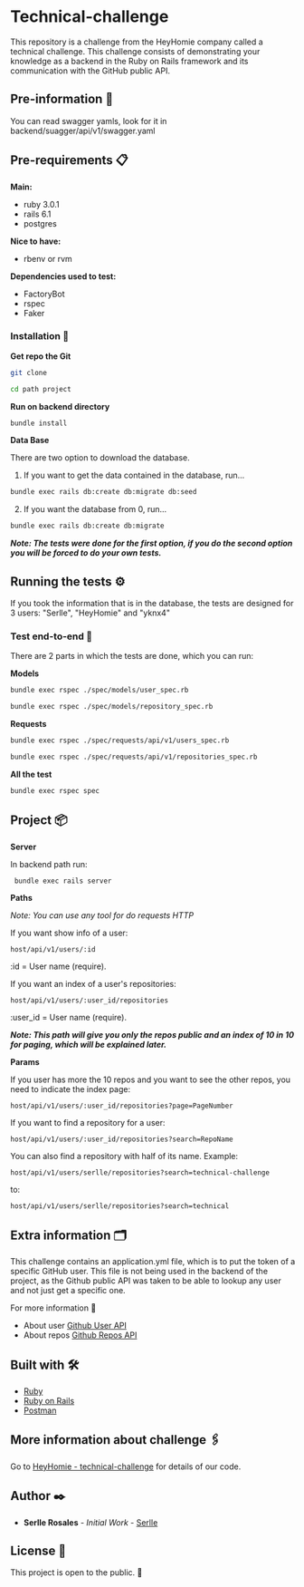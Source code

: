 # Technical-challenge

This repository is a challenge from the HeyHomie company called a technical challenge. This challenge consists of demonstrating your knowledge as a backend in the Ruby on Rails framework and its communication with the GitHub public API.

## Pre-information 📢

You can read swagger yamls, look for it in backend/suagger/api/v1/swagger.yaml

## Pre-requirements 📋

**Main:**
* ruby 3.0.1
* rails 6.1
* postgres

**Nice to have:**
* rbenv or rvm

**Dependencies used to test:**
* FactoryBot
* rspec
* Faker

### Installation 🔧

**Get repo the Git**

```bash
git clone 
```

```bash
cd path project
```

**Run on backend directory**

```bash
bundle install
```

**Data Base**

There are two option to download the database.

1. If you want to get the data contained in the database, run...

```bash
bundle exec rails db:create db:migrate db:seed
```

2. If you want the database from 0, run...

```bash
bundle exec rails db:create db:migrate
```

***Note: The tests were done for the first option, if you do the second option you will be forced to do your own tests.***

## Running the tests ⚙️

If you took the information that is in the database, the tests are designed for 3 users: "Serlle", "HeyHomie" and "yknx4"

### Test end-to-end 🔩

There are 2 parts in which the tests are done, which you can run:

**Models**

```bash
bundle exec rspec ./spec/models/user_spec.rb
```

```bash
bundle exec rspec ./spec/models/repository_spec.rb
```

**Requests**

```bash
bundle exec rspec ./spec/requests/api/v1/users_spec.rb
```

```bash
bundle exec rspec ./spec/requests/api/v1/repositories_spec.rb
```

**All the test**

```bash
bundle exec rspec spec
```

## Project 📦

**Server**

In backend path run:

```bash
 bundle exec rails server
```

**Paths**

*Note: You can use any tool for do requests HTTP*

If you want show info of a user:

`host/api/v1/users/:id`

:id = User name (require).

If you want an index of a user's repositories:

`host/api/v1/users/:user_id/repositories`

:user_id = User name (require).

***Note: This path will give you only the repos public and an index of 10 in 10 for paging, which will be explained later.***

**Params**

If you user has more the 10 repos and you want to see the other repos, you need to indicate the index page:

`host/api/v1/users/:user_id/repositories?page=PageNumber`

If you want to find a repository for a user:

`host/api/v1/users/:user_id/repositories?search=RepoName`

You can also find a repository with half of its name. Example:

`host/api/v1/users/serlle/repositories?search=technical-challenge`

to:

`host/api/v1/users/serlle/repositories?search=technical`

## Extra information 🗂

This challenge contains an application.yml file, which is to put the token of a specific GitHub user. This file is not being used in the backend of the project, as the Github public API was taken to be able to lookup any user and not just get a specific one.

For more information 📌

* About user [Github User API](https://docs.github.com/en/rest/reference/users#get-a-user)
* About repos [Github Repos API](https://docs.github.com/en/rest/reference/repos#list-organization-repositories)

## Built with 🛠️

* [Ruby](https://www.ruby-lang.org/es/)
* [Ruby on Rails](https://rubyonrails.org/)
* [Postman](https://www.postman.com/)

## More information about challenge 🖇️

Go to [HeyHomie - technical-challenge](https://github.com/HeyHomie/technical-challenge) for details of our code.

## Author ✒️

* **Serlle Rosales** - *Initial Work* - [Serlle](https://github.com/Serlle)

## License 📄

This project is open to the public. 🎁